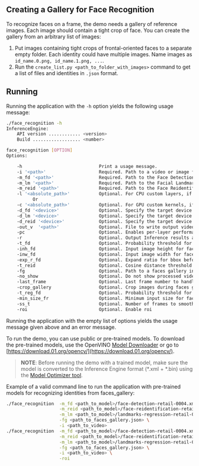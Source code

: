 ## Creating a Gallery for Face Recognition

To recognize faces on a frame, the demo needs a gallery of reference images. Each image should contain a tight crop of face. You can create the gallery from an arbitrary list of images:
1. Put images containing tight crops of frontal-oriented faces to a separate empty folder. Each identity could have multiple images. Name images as `id_name.0.png, id_name.1.png, ...`.
2. Run the `create_list.py <path_to_folder_with_images>` command to get a list of files and identities in `.json` format.

## Running

Running the application with the `-h` option yields the following usage message:
```sh
./face_recognition -h
InferenceEngine:
    API version ............ <version>
    Build .................. <number>

face_recognition [OPTION]
Options:

    -h                             Print a usage message.
    -i '<path>'                    Required. Path to a video or image file. Default value is "cam" to work with camera.
    -m_fd '<path>'                 Required. Path to the Face Detection Retail model (.xml) file.
    -m_lm '<path>'                 Required. Path to the Facial Landmarks Regression Retail model (.xml) file.
    -m_reid '<path>'               Required. Path to the Face Reidentification Retail model (.xml) file.
    -l '<absolute_path>'           Optional. For CPU custom layers, if any. Absolute path to a shared library with the kernels implementation.
          Or
    -c '<absolute_path>'           Optional. For GPU custom kernels, if any. Absolute path to an .xml file with the kernels description.
    -d_fd '<device>'               Optional. Specify the target device for Face Detection Retail (CPU, GPU, FPGA, HDDL, MYRIAD, or HETERO).
    -d_lm '<device>'               Optional. Specify the target device for Landmarks Regression Retail (CPU, GPU, FPGA, HDDL, MYRIAD, or HETERO). 
    -d_reid '<device>'             Optional. Specify the target device for Face Reidentification Retail (CPU, GPU, FPGA, HDDL, MYRIAD, or HETERO). 
    -out_v  '<path>'               Optional. File to write output video with visualization to.
    -pc                            Optional. Enables per-layer performance statistics.
    -r                             Optional. Output Inference results as raw values.
    -t_fd                          Optional. Probability threshold for face detections.
    -inh_fd                        Optional. Input image height for face detector.
    -inw_fd                        Optional. Input image width for face detector.
    -exp_r_fd                      Optional. Expand ratio for bbox before face recognition.
    -t_reid                        Optional. Cosine distance threshold between two vectors for face reidentification.
    -fg                            Optional. Path to a faces gallery in .json format.
    -no_show                       Optional. Do not show processed video.
    -last_frame                    Optional. Last frame number to handle in demo. If negative, handle all input video.
    -crop_gallery                  Optional. Crop images during faces gallery creation.
    -t_reg_fd                      Optional. Probability threshold for face detections during database registration.
    -min_size_fr                   Optional. Minimum input size for faces during database registration.
    -ss_t                          Optional. Number of frames to smooth actions.
    -roi                           Optional. Enable roi
```

Running the application with the empty list of options yields the usage message given above and an error message.

To run the demo, you can use public or pre-trained models. To download the pre-trained models, use the OpenVINO [Model Downloader](https://github.com/opencv/open_model_zoo/tree/master/model_downloader) or go to [https://download.01.org/opencv/](https://download.01.org/opencv/).

> **NOTE**: Before running the demo with a trained model, make sure the model is converted to the Inference Engine format (\*.xml + \*.bin) using the [Model Optimizer tool](https://docs.openvinotoolkit.org/latest/_docs_MO_DG_Deep_Learning_Model_Optimizer_DevGuide.html).

Example of a valid command line to run the application with pre-trained models for recognizing identities from faces_gallery:
```sh
./face_recognition  -m_fd <path_to_model>/face-detection-retail-0004.xml \
                    -m_reid <path_to_model>/face-reidentification-retail-0095.xml \
                    -m_lm <path_to_model>/landmarks-regression-retail-0009.xml \
                    -fg <path_to_faces_gallery.json> \
                    -i <path_to_video>
./face_recognition  -m_fd <path_to_model>/face-detection-retail-0004.xml \
                    -m_reid <path_to_model>/face-reidentification-retail-0095.xml \
                    -m_lm <path_to_model>/landmarks-regression-retail-0009.xml \
                    -fg <path_to_faces_gallery.json> \
                    -i <path_to_video> \
                    -roi
```
